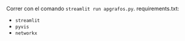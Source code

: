 Correr con el comando `streamlit run apgrafos.py`.
requirements.txt:
- `streamlit`
- `pyvis`
- `networkx`
